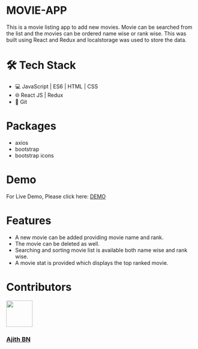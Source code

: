 # MOVIE-APP

This is a movie listing app to add new movies. Movie can be searched from the list and the movies can be ordered name wise or rank wise. This was built using React and Redux and localstorage was used to store the data.


# 🛠️ Tech Stack

- 💻 JavaScript | ES6 | HTML | CSS
- 🌐 React JS | Redux
- 🔧 Git

# Packages
- axios
- bootstrap
- bootstrap icons

# Demo
For Live Demo, Please click here: <a href="https://movie-list-rating.netlify.app/" target="_blank">DEMO</a>

# Features

  - A new movie can be added providing movie name and rank.
  - The movie can be deleted as well.
  - Searching and sorting movie list is available both name wise and rank wise.
  - A movie stat is provided which displays the top ranked movie.


# Contributors
<img src="https://avatars.githubusercontent.com/u/9109925?v=4" height="70" width="70">
  <h3><a href="https://github.com/ajithbn">Ajith BN</a></h3>


